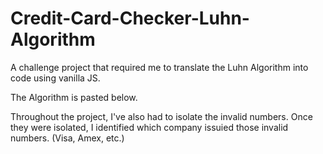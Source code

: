 # Credit-Card-Checker-Luhn-Algorithm
A challenge project that required me to translate the Luhn Algorithm into code using vanilla JS.

The Algorithm is pasted below.


Throughout the project, I've also had to isolate the invalid numbers. Once they were isolated, I identified which company issuied those invalid numbers. (Visa, Amex, etc.)
